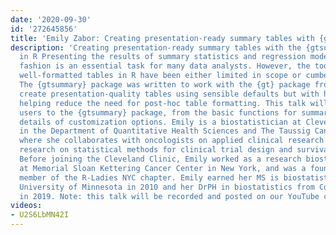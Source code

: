 ```yaml
---
date: '2020-09-30'
id: '272645856'
title: 'Emily Zabor: Creating presentation-ready summary tables with {gtsummary}'
description: 'Creating presentation-ready summary tables with the {gtsummary} package
  in R Presenting the results of summary statistics and regression models in a reproducible
  fashion is an essential task for many data analysts. However, the tools for creating
  well-formatted tables in R have been either limited in scope or cumbersome to use.
  The {gtsummary} package was written to work with the {gt} package from RStudio to
  create presentation-quality tables using sensible defaults but with high customizability,
  helping reduce the need for post-hoc table formatting. This talk will introduce
  users to the {gtsummary} package, from the basic functions for summary tables to
  details of customization options. Emily is a biostatistician at Cleveland Clinic
  in the Department of Quantitative Health Sciences and The Taussig Cancer Institute
  where she collaborates with oncologists on applied clinical research and does methodologic
  research on statistical methods for clinical trial design and survival analysis.
  Before joining the Cleveland Clinic, Emily worked as a research biostatistician
  at Memorial Sloan Kettering Cancer Center in New York, and was a founding board
  member of the R-Ladies NYC chapter. Emily earned her MS is biostatistics from the
  University of Minnesota in 2010 and her DrPH in biostatistics from Columbia University
  in 2019. Note: this talk will be recorded and posted on our YouTube channel. '
videos:
- U2S6LbMN42I
---
```

